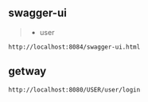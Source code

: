 ## swagger-ui
> * user 
~~~
http://localhost:8084/swagger-ui.html
~~~

## getway
~~~
http://localhost:8080/USER/user/login
~~~

